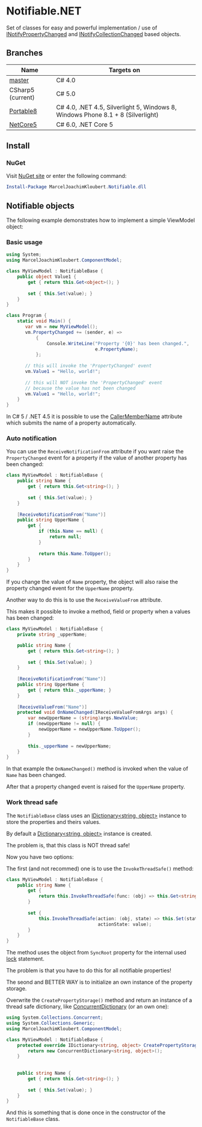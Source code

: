 # Notifiable.NET

Set of classes for easy and powerful implementation / use of [INotifyPropertyChanged](https://msdn.microsoft.com/en-us/library/system.componentmodel.inotifypropertychanged%28v=vs.110%29.aspx) and [INotifyCollectionChanged](https://msdn.microsoft.com/en-us/library/system.collections.specialized.inotifycollectionchanged%28v=vs.110%29.aspx) based objects.

## Branches

| Name  | Targets on  |
| ----- | ----------- |
| [master](https://github.com/mkloubert/Notifiable.NET)  | C# 4.0  |
| CSharp5 (current)  | C# 5.0  |
| [Portable8](https://github.com/mkloubert/Notifiable.NET/tree/Portable8)  | C# 4.0, .NET 4.5, Silverlight 5, Windows 8, Windows Phone 8.1 + 8 (Silverlight)  |
| [NetCore5](https://github.com/mkloubert/Notifiable.NET/tree/NetCore5)  | C# 6.0, .NET Core 5  |

## Install

### NuGet

Visit [NuGet site](https://www.nuget.org/packages/MarcelJoachimKloubert.Notifiable.dll) or enter the following command:

```powershell
Install-Package MarcelJoachimKloubert.Notifiable.dll
```

## Notifiable objects

The following example demonstrates how to implement a simple ViewModel object:

### Basic usage

```csharp
using System;
using MarcelJoachimKloubert.ComponentModel;

class MyViewModel : NotifiableBase {
    public object Value1 {
        get { return this.Get<object>(); }
        
        set { this.Set(value); }
    }
}

class Program {
    static void Main() {
       var vm = new MyViewModel();
       vm.PropertyChanged += (sender, e) =>
           {
               Console.WriteLine("Property '{0}' has been changed.",
                                 e.PropertyName);
           };
           
       // this will invoke the 'PropertyChanged' event
       vm.Value1 = "Hello, world!";
       
       // this will NOT invoke the 'PropertyChanged' event
       // because the value has not been changed
       vm.Value1 = "Hello, world!";
    }
}
```

In C# 5 / .NET 4.5 it is possible to use the [CallerMemberName](https://msdn.microsoft.com/en-us/library/system.runtime.compilerservices.callermembernameattribute%28v=vs.110%29.aspx) attribute which submits the name of a property automatically.

### Auto notification

You can use the `ReceiveNotificationFrom` attribute if you want raise the `PropertyChanged` event for a property if the value of another property has been changed:

```csharp
class MyViewModel : NotifiableBase {
    public string Name {
        get { return this.Get<string>(); }
        
        set { this.Set(value); }
    }
    
    [ReceiveNotificationFrom("Name")]
    public string UpperName {
        get {
            if (this.Name == null) {
                return null;
            }
        
            return this.Name.ToUpper();
        }
    }
}
```

If you change the value of `Name` property, the object will also raise the property changed event for the `UpperName` property.

Another way to do this is to use the `ReceiveValueFrom` attribute.

This makes it possible to invoke a method, field or property when a values has been changed:

```csharp
class MyViewModel : NotifiableBase {
    private string _upperName;

    public string Name {
        get { return this.Get<string>(); }
        
        set { this.Set(value); }
    }
    
    [ReceiveNotificationFrom("Name")]
    public string UpperName {
        get { return this._upperName; }
    }
    
    [ReceiveValueFrom("Name")]
    protected void OnNameChanged(IReceiveValueFromArgs args) {
        var newUpperName = (string)args.NewValue;
        if (newUpperName != null) {
            newUpperName = newUpperName.ToUpper();
        }
        
        this._upperName = newUpperName;
    }
}
```

In that example the `OnNameChanged()` method is invoked when the value of `Name` has been changed.

After that a property changed event is raised for the `UpperName` property.

### Work thread safe

The `NotifiableBase` class uses an [IDictionary&lt;string, object&gt;](https://msdn.microsoft.com/en-us/library/s4ys34ea(v=vs.110).aspx) instance to store the properties and theirs values.

By default a [Dictionary&lt;string, object&gt;](https://msdn.microsoft.com/en-us/library/xfhwa508%28v=vs.110%29.aspx) instance is created.

The problem is, that this class is NOT thread safe!

Now you have two options:

The first (and not recommed) one is to use the `InvokeThreadSafe()` method:

```csharp
class MyViewModel : NotifiableBase {
    public string Name {
        get {
            return this.InvokeThreadSafe(func: (obj) => this.Get<string>());
        }
        
        set {
            this.InvokeThreadSafe(action: (obj, state) => this.Set(state),
                                  actionState: value);
        }
    }
}
```

The method uses the object from `SyncRoot` property for the internal used [lock](https://msdn.microsoft.com/en-us/library/vstudio/c5kehkcz%28v=vs.100%29.aspx) statement.

The problem is that you have to do this for all notifiable properties!

The seond and BETTER WAY is to initialize an own instance of the property storage.

Overwrite the `CreatePropertyStorage()` method and return an instance of a thread safe dictionary, like [ConcurrentDictionary](https://msdn.microsoft.com/en-us/library/dd287191%28v=vs.110%29.aspx) (or an own one):

```csharp
using System.Collections.Concurrent;
using System.Collections.Generic;
using MarcelJoachimKloubert.ComponentModel;

class MyViewModel : NotifiableBase {
    protected override IDictionary<string, object> CreatePropertyStorage() {
        return new ConcurrentDictionary<string, object>();
    }
    
    
    public string Name {
        get { return this.Get<string>(); }
        
        set { this.Set(value); }
    }
}
```

And this is something that is done once in the constructor of the `NotifiableBase` class.
